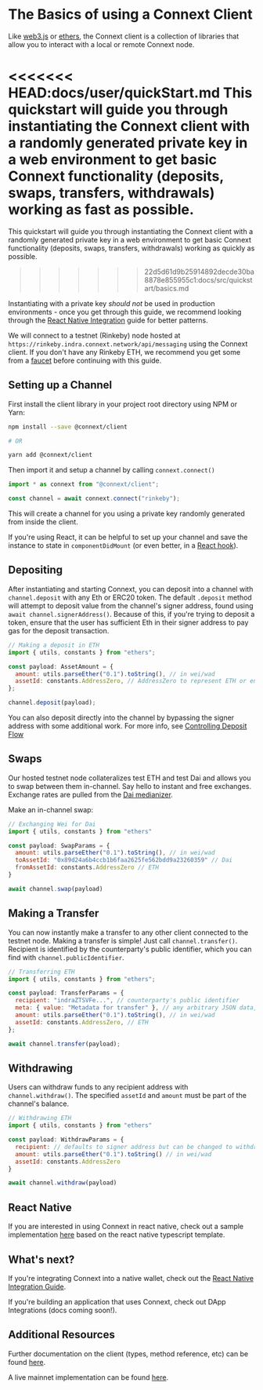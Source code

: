 # The Basics of using a Connext Client

Like [web3.js](https://web3js.readthedocs.io/) or [ethers](https://docs.ethers.io), the Connext client is a collection of libraries that allow you to interact with a local or remote Connext node.

<<<<<<< HEAD:docs/user/quickStart.md
This quickstart will guide you through instantiating the Connext client with a randomly generated private key in a web environment to get basic Connext functionality (deposits, swaps, transfers, withdrawals) working as fast as possible.
=======
This quickstart will guide you through instantiating the Connext client with a randomly generated private key in a web environment to get basic Connext functionality (deposits, swaps, transfers, withdrawals) working as quickly as possible. 
>>>>>>> 22d5d61d9b25914892decde30ba8878e855955c1:docs/src/quickstart/basics.md

Instantiating with a private key _should not_ be used in production environments - once you get through this guide, we recommend looking through the [React Native Integration](../how-to/integrate-react-native) guide for better patterns.

We will connect to a testnet (Rinkeby) node hosted at `https://rinkeby.indra.connext.network/api/messaging` using the Connext client. If you don't have any Rinkeby ETH, we recommend you get some from a [faucet](https://faucet.rinkeby.io/) before continuing with this guide.

## Setting up a Channel

First install the client library in your project root directory using NPM or Yarn:

```sh
npm install --save @connext/client

# OR

yarn add @connext/client
```

Then import it and setup a channel by calling `connext.connect()`

```javascript
import * as connext from "@connext/client";

const channel = await connext.connect("rinkeby");
```

This will create a channel for you using a private key randomly generated from inside the client.

If you're using React, it can be helpful to set up your channel and save the instance to state in `componentDidMount` (or even better, in a [React hook](https://reactjs.org/docs/hooks-intro.html)).

## Depositing

After instantiating and starting Connext, you can deposit into a channel with `channel.deposit` with any Eth or ERC20 token. The default `.deposit` method will attempt to deposit value from the channel's signer address, found using `await channel.signerAddress()`. Because of this, if you're trying to deposit a token, ensure that the user has sufficient Eth in their signer address to pay gas for the deposit transaction.

```javascript
// Making a deposit in ETH
import { utils, constants } from "ethers";

const payload: AssetAmount = {
  amount: utils.parseEther("0.1").toString(), // in wei/wad
  assetId: constants.AddressZero, // AddressZero to represent ETH or enter the token address
};

channel.deposit(payload);
```

You can also deposit directly into the channel by bypassing the signer address with some additional work. For more info, see [Controlling Deposit Flow](https://docs.connext.network/en/latest/user/advanced.html#controlling-deposit-flow)

## Swaps

Our hosted testnet node collateralizes test ETH and test Dai and allows you to swap between them in-channel. Say hello to instant and free exchanges. Exchange rates are pulled from the [Dai medianizer](https://developer.makerdao.com/feeds/).

Make an in-channel swap:

```javascript
// Exchanging Wei for Dai
import { utils, constants } from "ethers"

const payload: SwapParams = {
  amount: utils.parseEther("0.1").toString(), // in wei/wad
  toAssetId: "0x89d24a6b4ccb1b6faa2625fe562bdd9a23260359" // Dai
  fromAssetId: constants.AddressZero // ETH
}

await channel.swap(payload)
```

## Making a Transfer

You can now instantly make a transfer to any other client connected to the testnet node. Making a transfer is simple! Just call `channel.transfer()`. Recipient is identified by the counterparty's public identifier, which you can find with `channel.publicIdentifier`.

```javascript
// Transferring ETH
import { utils, constants } from "ethers";

const payload: TransferParams = {
  recipient: "indraZTSVFe...", // counterparty's public identifier
  meta: { value: "Metadata for transfer" }, // any arbitrary JSON data, or omit
  amount: utils.parseEther("0.1").toString(), // in wei/wad
  assetId: constants.AddressZero, // ETH
};

await channel.transfer(payload);
```

## Withdrawing

Users can withdraw funds to any recipient address with `channel.withdraw()`. The specified `assetId` and `amount` must be part of the channel's balance.

```javascript
// Withdrawing ETH
import { utils, constants } from "ethers"

const payload: WithdrawParams = {
  recipient: // defaults to signer address but can be changed to withdraw to any recipient
  amount: utils.parseEther("0.1").toString() // in wei/wad
  assetId: constants.AddressZero
}

await channel.withdraw(payload)
```

## React Native

If you are interested in using Connext in react native, check out a sample implementation [here](https://github.com/ConnextProject/ConnextReactNative) based on the react native typescript template.

## What's next?

If you're integrating Connext into a native wallet, check out the [React Native Integration Guide](../how-to/integrate-react-native.md).

If you're building an application that uses Connext, check out DApp Integrations (docs coming soon!).

## Additional Resources

Further documentation on the client (types, method reference, etc) can be found [here](../reference/client).

A live mainnet implementation can be found [here](https://daicard.io).
